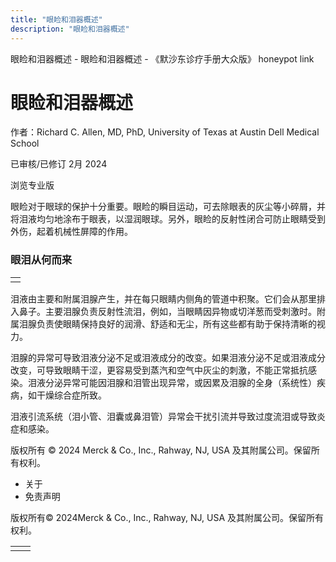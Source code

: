 ```yaml
---
title: "眼睑和泪器概述"
description: "眼睑和泪器概述"
---
```


﻿眼睑和泪器概述 \- 眼睑和泪器概述 \- 《默沙东诊疗手册大众版》 honeypot link

# 眼睑和泪器概述

作者：Richard C. Allen, MD, PhD, University of Texas at Austin Dell Medical School

已审核/已修订 2月 2024

浏览专业版

眼睑对于眼球的保护十分重要。眼睑的瞬目运动，可去除眼表的灰尘等小碎屑，并将泪液均匀地涂布于眼表，以湿润眼球。另外，眼睑的反射性闭合可防止眼睛受到外伤，起着机械性屏障的作用。

### 眼泪从何而来

|     |
| --- |
|  |

泪液由主要和附属泪腺产生，并在每只眼睛内侧角的管道中积聚。它们会从那里排入鼻子。主要泪腺负责反射性流泪，例如，当眼睛因异物或切洋葱而受刺激时。附属泪腺负责使眼睛保持良好的润滑、舒适和无尘，所有这些都有助于保持清晰的视力。

泪腺的异常可导致泪液分泌不足或泪液成分的改变。如果泪液分泌不足或泪液成分改变，可导致眼睛干涩，更容易受到蒸汽和空气中灰尘的刺激，不能正常抵抗感染。泪液分泌异常可能因泪腺和泪管出现异常，或因累及泪腺的全身（系统性）疾病，如干燥综合症所致。

泪液引流系统（泪小管、泪囊或鼻泪管）异常会干扰引流并导致过度流泪或导致炎症和感染。



版权所有 © 2024
Merck & Co., Inc., Rahway, NJ, USA 及其附属公司。保留所有权利。

- 关于
- 免责声明

版权所有© 2024Merck & Co., Inc., Rahway, NJ, USA 及其附属公司。保留所有权利。

|     |     |
| --- | --- |
|  |  |